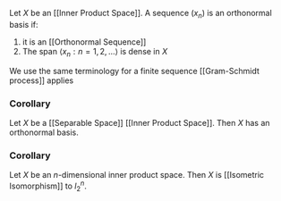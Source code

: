 Let $X$ be an [[Inner Product Space]]. 
A sequence $(x_{n})$ is an orthonormal basis if:
1. it is an [[Orthonormal Sequence]]
2. The span $\langle x_{n}:n=1,2,\dots \rangle$ is dense in $X$ 

We use the same terminology for a finite sequence
[[Gram-Schmidt process]] applies

### Corollary
Let $X$ be a [[Separable Space]] [[Inner Product Space]]. Then $X$ has an orthonormal basis.

### Corollary
Let $X$ be an $n$-dimensional inner product space. Then $X$ is [[Isometric Isomorphism]] to $l_{2}^{n}$.

